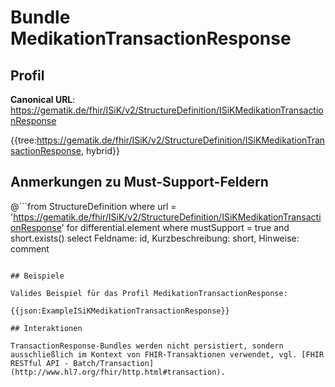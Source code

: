# Bundle MedikationTransactionResponse

## Profil

**Canonical URL**: https://gematik.de/fhir/ISiK/v2/StructureDefinition/ISiKMedikationTransactionResponse

{{tree:https://gematik.de/fhir/ISiK/v2/StructureDefinition/ISiKMedikationTransactionResponse, hybrid}}

## Anmerkungen zu Must-Support-Feldern

@```from
	StructureDefinition
where
    url = 'https://gematik.de/fhir/ISiK/v2/StructureDefinition/ISiKMedikationTransactionResponse'
for differential.element
where mustSupport = true
  and short.exists()
select
	Feldname: id, Kurzbeschreibung: short, Hinweise: comment
```

## Beispiele

Valides Beispiel für das Profil MedikationTransactionResponse:

{{json:ExampleISiKMedikationTransactionResponse}}

## Interaktionen

TransactionResponse-Bundles werden nicht persistiert, sondern ausschließlich im Kontext von FHIR-Transaktionen verwendet, vgl. [FHIR RESTful API - Batch/Transaction](http://www.hl7.org/fhir/http.html#transaction).
